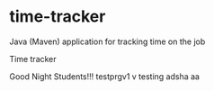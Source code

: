 # time-tracker
Java (Maven) application for tracking time on the job

Time tracker

Good Night Students!!! testprgv1
v
testing
adsha
aa
